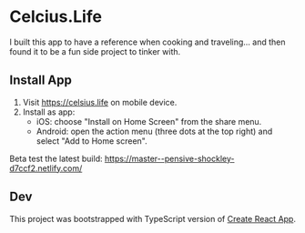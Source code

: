 # Celcius.Life

I built this app to have a reference when cooking and traveling… and then found it to be a fun side project to tinker with.

## Install App

1. Visit https://celsius.life on mobile device.
2. Install as app:
    - iOS: choose "Install on Home Screen" from the share menu.
    - Android: open the action menu (three dots at the top right) and select "Add to Home screen".

Beta test the latest build: https://master--pensive-shockley-d7ccf2.netlify.com/

## Dev

This project was bootstrapped with TypeScript version of [Create React App](https://github.com/facebook/create-react-app).
